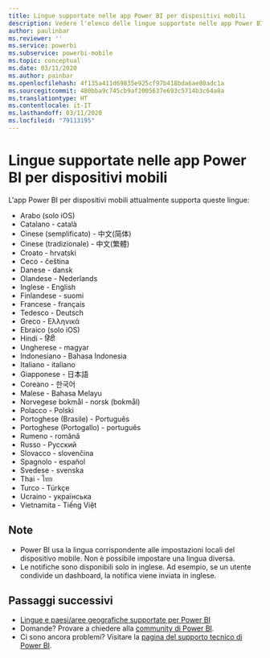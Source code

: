 ```yaml
---
title: Lingue supportate nelle app Power BI per dispositivi mobili
description: Vedere l'elenco delle lingue supportate nelle app Power BI per dispositivi mobili.
author: paulinbar
ms.reviewer: ''
ms.service: powerbi
ms.subservice: powerbi-mobile
ms.topic: conceptual
ms.date: 03/11/2020
ms.author: painbar
ms.openlocfilehash: 4f135a411d69835e925cf97b418bda6ae80adc1a
ms.sourcegitcommit: 480bba9c745cb9af2005637e693c5714b3c64a8a
ms.translationtype: HT
ms.contentlocale: it-IT
ms.lasthandoff: 03/11/2020
ms.locfileid: "79113195"
---
```

# <a name="supported-languages-in-the-power-bi-mobile-apps"></a>Lingue supportate nelle app Power BI per dispositivi mobili
L'app Power BI per dispositivi mobili attualmente supporta queste lingue:

* Arabo (solo iOS)
* Catalano - català
* Cinese (semplificato) - 中文(简体)
* Cinese (tradizionale) - 中文(繁體)
* Croato - hrvatski
* Ceco - čeština
* Danese - dansk
* Olandese - Nederlands
* Inglese - English
* Finlandese - suomi
* Francese - français
* Tedesco - Deutsch
* Greco - Ελληνικά
* Ebraico (solo iOS)
* Hindi - हिंदी
* Ungherese - magyar
* Indonesiano - Bahasa Indonesia
* Italiano - italiano
* Giapponese - 日本語
* Coreano - 한국어
* Malese - Bahasa Melayu
* Norvegese bokmål - norsk (bokmål)
* Polacco - Polski
* Portoghese (Brasile) - Português
* Portoghese (Portogallo) - português
* Rumeno - română
* Russo - Русский
* Slovacco - slovenčina
* Spagnolo - español
* Svedese - svenska
* Thai - ไทย
* Turco - Türkçe
* Ucraino - українська
* Vietnamita - Tiếng Việt

## <a name="notes"></a>Note
* Power BI usa la lingua corrispondente alle impostazioni locali del dispositivo mobile. Non è possibile impostare una lingua diversa.
* Le notifiche sono disponibili solo in inglese. Ad esempio, se un utente condivide un dashboard, la notifica viene inviata in inglese. 

## <a name="next-steps"></a>Passaggi successivi
* [Lingue e paesi/aree geografiche supportate per Power BI](../../supported-languages-countries-regions.md)
* Domande? Provare a chiedere alla [community di Power BI](https://community.powerbi.com/).
* Ci sono ancora problemi? Visitare la [pagina del supporto tecnico di Power BI](https://powerbi.microsoft.com/support/).


